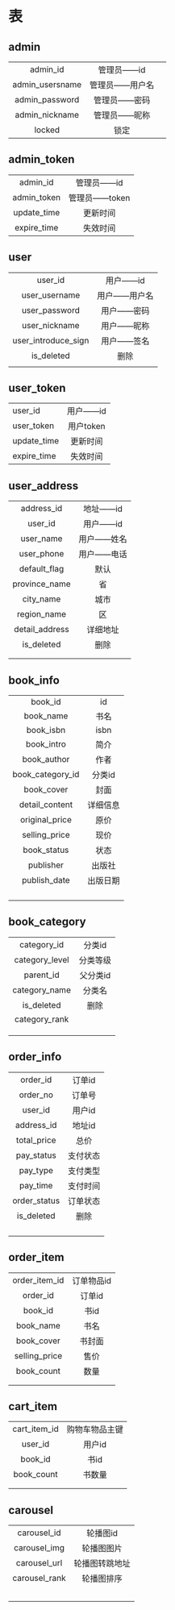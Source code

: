 # 表

## admin

|                 |                |      |
| :-------------: | :------------: | ---- |
|    admin_id     |   管理员——id   |      |
| admin_usersname | 管理员——用户名 |      |
| admin_password  |  管理员——密码  |      |
| admin_nickname  |  管理员——昵称  |      |
|     locked      |      锁定      |      |

## admin_token

|             |               |
| :---------: | :-----------: |
|  admin_id   |  管理员——id   |
| admin_token | 管理员——token |
| update_time |   更新时间    |
| expire_time |   失效时间    |

## user

|                     |              |
| :-----------------: | :----------: |
|       user_id       |   用户——id   |
|    user_username    | 用户——用户名 |
|    user_password    |  用户——密码  |
|    user_nickname    |  用户——昵称  |
| user_introduce_sign |  用户——签名  |
|     is_deleted      |     删除     |
|                     |              |

## user_token

|             |           |
| ----------- | :-------: |
| user_id     | 用户——id  |
| user_token  | 用户token |
| update_time | 更新时间  |
| expire_time | 失效时间  |

## user_address

|                |            |
| :------------: | :--------: |
|   address_id   |  地址——id  |
|    user_id     |  用户——id  |
|   user_name    | 用户——姓名 |
|   user_phone   | 用户——电话 |
|  default_flag  |    默认    |
| province_name  |     省     |
|   city_name    |    城市    |
|  region_name   |     区     |
| detail_address |  详细地址  |
|   is_deleted   |    删除    |
|                |            |
|                |            |

## book_info

|                  |          |
| :--------------: | :------: |
|     book_id      |    id    |
|    book_name     |   书名   |
|    book_isbn     |   isbn   |
|    book_intro    |   简介   |
|   book_author    |   作者   |
| book_category_id |  分类id  |
|    book_cover    |   封面   |
|  detail_content  | 详细信息 |
|  original_price  |   原价   |
|  selling_price   |   现价   |
|   book_status    |   状态   |
|    publisher     |  出版社  |
|   publish_date   | 出版日期 |
|                  |          |
|                  |          |
|                  |          |
|                  |          |

## book_category

|                |          |
| :------------: | :------: |
|  category_id   |  分类id  |
| category_level | 分类等级 |
|   parent_id    | 父分类id |
| category_name  |  分类名  |
|   is_deleted   |   删除   |
| category_rank  |          |
|                |          |
|                |          |
|                |          |

## order_info

|              |          |
| :----------: | :------: |
|   order_id   |  订单id  |
|   order_no   |  订单号  |
|   user_id    |  用户id  |
|  address_id  |  地址id  |
| total_price  |   总价   |
|  pay_status  | 支付状态 |
|   pay_type   | 支付类型 |
|   pay_time   | 支付时间 |
| order_status | 订单状态 |
|  is_deleted  |   删除   |
|              |          |
|              |          |
|              |          |
|              |          |

## order_item

|               |            |
| :-----------: | :--------: |
| order_item_id | 订单物品id |
|   order_id    |   订单id   |
|    book_id    |    书id    |
|   book_name   |    书名    |
|  book_cover   |   书封面   |
| selling_price |    售价    |
|  book_count   |    数量    |
|               |            |
|               |            |

## cart_item

|              |                |
| :----------: | :------------: |
| cart_item_id | 购物车物品主键 |
|   user_id    |     用户id     |
|   book_id    |      书id      |
|  book_count  |     书数量     |
|              |                |
|              |                |

## carousel

|               |                |
| :-----------: | :------------: |
|  carousel_id  |    轮播图id    |
| carousel_img  |   轮播图图片   |
| carousel_url  | 轮播图转跳地址 |
| carousel_rank |   轮播图排序   |
|               |                |
|               |                |
|               |                |
|               |                |
|               |                |



